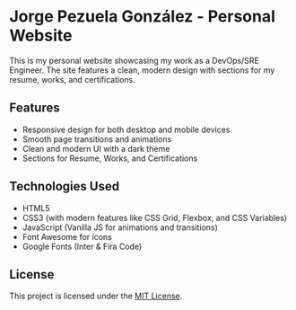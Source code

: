 # Jorge Pezuela González - Personal Website

This is my personal website showcasing my work as a DevOps/SRE Engineer. The site features a clean, modern design with sections for my resume, works, and certifications.

## Features

- Responsive design for both desktop and mobile devices
- Smooth page transitions and animations
- Clean and modern UI with a dark theme
- Sections for Resume, Works, and Certifications

## Technologies Used

- HTML5
- CSS3 (with modern features like CSS Grid, Flexbox, and CSS Variables)
- JavaScript (Vanilla JS for animations and transitions)
- Font Awesome for icons
- Google Fonts (Inter & Fira Code)

## License

This project is licensed under the [MIT License](LICENSE).
